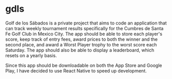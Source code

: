 # gdls
Golf de los Sábados is a private project that aims to code an application that can track weekly tournament results specifically for the Cumbres de Santa Fe Golf Club in Mexico City. The app should be able to store each player's score, keep track of entry fees, award prices to both the winner and the second place, and award a Worst Player trophy to the worst score each Saturday. The app should also be able to display a leaderboard, which resets on a yearly basis.

Since this app should be downloadable on both the App Store and Google Play, I have decided to use React Native to speed up development.
